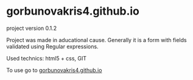 # gorbunovakris4.github.io

project version 0.1.2

Project was made in aducational cause. Generally it is a form with fields validated using Regular expressions.

Used technics: html5 + css, GIT

To use go to [gorbunovakris4.github.io](https://gorbunovakris4.github.io/gorbunovakris4.github.io/)